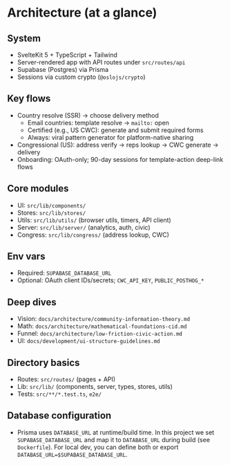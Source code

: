 # Architecture (at a glance)

## System
- SvelteKit 5 + TypeScript + Tailwind
- Server-rendered app with API routes under `src/routes/api`
- Supabase (Postgres) via Prisma
- Sessions via custom crypto (`@oslojs/crypto`)

## Key flows
- Country resolve (SSR) → choose delivery method
  - Email countries: template resolve → `mailto:` open
  - Certified (e.g., US CWC): generate and submit required forms
  - Always: viral pattern generator for platform-native sharing
- Congressional (US): address verify → reps lookup → CWC generate → delivery
- Onboarding: OAuth-only; 90-day sessions for template-action deep-link flows

## Core modules
- UI: `src/lib/components/`
- Stores: `src/lib/stores/`
- Utils: `src/lib/utils/` (browser utils, timers, API client)
- Server: `src/lib/server/` (analytics, auth, civic)
- Congress: `src/lib/congress/` (address lookup, CWC)

## Env vars
- Required: `SUPABASE_DATABASE_URL`
- Optional: OAuth client IDs/secrets; `CWC_API_KEY`, `PUBLIC_POSTHOG_*`

## Deep dives
- Vision: `docs/architecture/community-information-theory.md`
- Math: `docs/architecture/mathematical-foundations-cid.md`
- Funnel: `docs/architecture/low-friction-civic-action.md`
- UI: `docs/development/ui-structure-guidelines.md`

## Directory basics
- Routes: `src/routes/` (pages + API)
- Lib: `src/lib/` (components, server, types, stores, utils)
- Tests: `src/**/*.test.ts`, `e2e/`

## Database configuration
- Prisma uses `DATABASE_URL` at runtime/build time. In this project we set `SUPABASE_DATABASE_URL` and map it to `DATABASE_URL` during build (see `Dockerfile`). For local dev, you can define both or export `DATABASE_URL=$SUPABASE_DATABASE_URL`.
